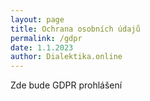 ```yaml
---
layout: page
title: Ochrana osobních údajů
permalink: /gdpr
date: 1.1.2023
author: Dialektika.online
---
```


Zde bude GDPR prohlášení